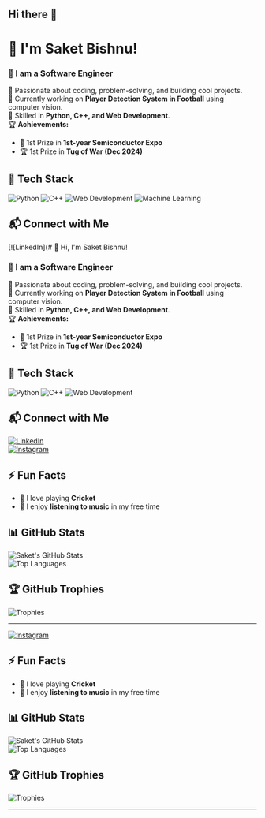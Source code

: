 ## Hi there 👋
# 👋  I'm Saket Bishnu!  
### 🚀 I am a Software Engineer  

🌟 Passionate about coding, problem-solving, and building cool projects.  
🔭 Currently working on **Player Detection System in Football** using computer vision.  
🎯 Skilled in **Python, C++, and Web Development**.  
🏆 **Achievements:**  
   - 🏅 1st Prize in **1st-year Semiconductor Expo**  
   - 🏆 1st Prize in **Tug of War (Dec 2024)**  

## 🚀 Tech Stack  
![Python](https://img.shields.io/badge/-Python-3776AB?style=flat-square&logo=Python&logoColor=white)
![C++](https://img.shields.io/badge/-C++-00599C?style=flat-square&logo=C%2B%2B&logoColor=white)
![Web Development](https://img.shields.io/badge/-Web%20Development-FFA500?style=flat-square&logo=HTML5&logoColor=white)
![Machine Learning](https://img.shields.io/badge/-Machine%20Learning-0277BD?style=flat-square&logo=TensorFlow&logoColor=white)

## 📬 Connect with Me  
[![LinkedIn](# 👋 Hi, I'm Saket Bishnu!  
### 🚀 I am a Software Engineer  

🌟 Passionate about coding, problem-solving, and building cool projects.  
🔭 Currently working on **Player Detection System in Football** using computer vision.  
🎯 Skilled in **Python, C++, and Web Development**.  
🏆 **Achievements:**  
   - 🏅 1st Prize in **1st-year Semiconductor Expo**  
   - 🏆 1st Prize in **Tug of War (Dec 2024)**  

## 🚀 Tech Stack  
![Python](https://img.shields.io/badge/-Python-3776AB?style=flat-square&logo=Python&logoColor=white)
![C++](https://img.shields.io/badge/-C++-00599C?style=flat-square&logo=C%2B%2B&logoColor=white)
![Web Development](https://img.shields.io/badge/-Web%20Development-FFA500?style=flat-square&logo=HTML5&logoColor=white)

## 📬 Connect with Me  
[![LinkedIn](https://img.shields.io/badge/-LinkedIn-0077B5?style=flat-square&logo=LinkedIn&logoColor=white)](https://www.linkedin.com/in/saket-bishnu-00769a269/)  
[![Instagram](https://img.shields.io/badge/-Instagram-E4405F?style=flat-square&logo=Instagram&logoColor=white)]([YOUR_INSTAGRAM_LINK_HERE](https://www.instagram.com/.saket._singh.?utm_source=qr&igsh=azc4eWd1ajhlNTNx))  

## ⚡ Fun Facts  
- 🏏 I love playing **Cricket**  
- 🎵 I enjoy **listening to music** in my free time  

## 📊 GitHub Stats  
![Saket's GitHub Stats](https://github-readme-stats.vercel.app/api?username=saketbishnu&show_icons=true&theme=radical)  
![Top Languages](https://github-readme-stats.vercel.app/api/top-langs/?username=saketbishnu&layout=compact&theme=radical)  

## 🏆 GitHub Trophies  
![Trophies](https://github-profile-trophy.vercel.app/?username=saketbishnu&theme=dracula)  

---

[![Instagram](https://img.shields.io/badge/-Instagram-E4405F?style=flat-square&logo=Instagram&logoColor=white)](YOUR_INSTAGRAM_LINK_HERE)  

## ⚡ Fun Facts  
- 🏏 I love playing **Cricket**  
- 🎵 I enjoy **listening to music** in my free time  

## 📊 GitHub Stats  
![Saket's GitHub Stats](https://github-readme-stats.vercel.app/api?username=saketbishnu&show_icons=true&theme=radical)  
![Top Languages](https://github-readme-stats.vercel.app/api/top-langs/?username=saketbishnu&layout=compact&theme=radical)  

## 🏆 GitHub Trophies  
![Trophies](https://github-profile-trophy.vercel.app/?username=saketbishnu&theme=dracula)  

---

<!--
**Saketbishnu/saketbishnu** is a ✨ _special_ ✨ repository because its `README.md` (this file) appears on your GitHub profile.

Here are some ideas to get you started:

- 🔭 I’m currently working on ...
- 🌱 I’m currently learning ...
- 👯 I’m looking to collaborate on ...
- 🤔 I’m looking for help with ...
- 💬 Ask me about ...
- 📫 How to reach me: ...
- 😄 Pronouns: ...
- ⚡ Fun fact: ...
-->
